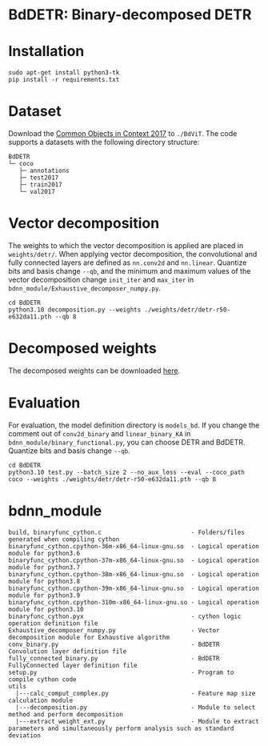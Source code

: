 # BdDETR: Binary-decomposed DETR

# Installation
```
sudo apt-get install python3-tk
pip install -r requirements.txt   
```

# Dataset
Download the [Common Objects in Context 2017](https://cocodataset.org/#download) to `./BdViT`.
The code supports a datasets with the following directory structure:
```
BdDETR
└─ coco
   ├─ annotations
   ├─ test2017
   ├─ train2017
   └─ val2017
```

# Vector decomposition
The weights to which the vector decomposition is applied are placed in `weights/detr/`.
When applying vector decomposition, the convolutional and fully connected layers are defined as `nn.conv2d` and `nn.linear`.
Quantize bits and basis change `--qb`, and the minimum and maximum values ​​of the vector decomposition change `init_iter` and `max_iter` in `bdnn_module/Exhaustive_decomposer_numpy.py`.
```
cd BdDETR
python3.10 decomposition.py --weights ./weights/detr/detr-r50-e632da11.pth --qb 8
```

# Decomposed weights
The decomposed weights can be downloaded [here](https://drive.google.com/file/d/1D2mto8ptMfxzuMQRnPMJbHks9vU3dQLU/view?usp=sharing).

# Evaluation
For evaluation, the model definition directory is `models_bd`.
If you change the comment out of `conv2d_binary` and `linear_binary_KA` in `bdnn_module/binary_functional.py`, you can choose DETR and BdDETR.
Quantize bits and basis change `--qb`.
```
cd BdDETR
python3.10 test.py --batch_size 2 --no_aux_loss --eval --coco_path coco --weights ./weights/detr/detr-r50-e632da11.pth --qb 8
```

# bdnn_module
```
build, binaryfunc_cython.c                         - Folders/files generated when compiling cython
binaryfunc_cython.cpython-36m-x86_64-linux-gnu.so  - Logical operation module for python3.6
binaryfunc_cython.cpython-37m-x86_64-linux-gnu.so  - Logical operation module for python3.7
binaryfunc_cython.cpython-38m-x86_64-linux-gnu.so  - Logical operation module for python3.8
binaryfunc_cython.cpython-39m-x86_64-linux-gnu.so  - Logical operation module for python3.9
binaryfunc_cython.cpython-310m-x86_64-linux-gnu.so - Logical operation module for python3.10
binaryfunc_cython.pyx                              - cython logic operation definition file
Exhaustive_decomposer_numpy.py                     - Vector decomposition module for Exhaustive algorithm
conv_binary.py                                     - BdDETR Convolution layer definition file
fully_connected_binary.py                          - BdDETR FullyConnected layer definition file
setup.py                                           - Program to compile cython code
utils 
  |---calc_comput_complex.py                       - Feature map size calculation module
  |---decomposition.py                             - Module to select method and perform decomposition
  |---extract_weight_ext.py                        - Module to extract parameters and simultaneously perform analysis such as standard deviation
```
